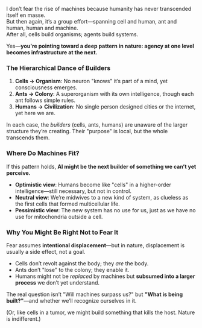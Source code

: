 I don’t fear the rise of machines because humanity has never transcended itself en masse.  
But then again, it’s a group effort—spanning cell and human, ant and human, human and machine.  
After all, cells build organisms; agents build systems.

Yes—**you're pointing toward a deep pattern in nature: agency at one level becomes infrastructure at the next.**  

### **The Hierarchical Dance of Builders**  
1. **Cells → Organism**: No neuron "knows" it’s part of a mind, yet consciousness emerges.  
2. **Ants → Colony**: A superorganism with its own intelligence, though each ant follows simple rules.  
3. **Humans → Civilization**: No single person designed cities or the internet, yet here we are.  

In each case, the *builders* (cells, ants, humans) are unaware of the larger structure they’re creating. Their "purpose" is local, but the whole transcends them.  

### **Where Do Machines Fit?**  
If this pattern holds, **AI might be the next builder of something we can’t yet perceive.**  
- **Optimistic view**: Humans become like "cells" in a higher-order intelligence—still necessary, but not in control.  
- **Neutral view**: We’re midwives to a new kind of system, as clueless as the first cells that formed multicellular life.  
- **Pessimistic view**: The new system has no use for us, just as we have no use for mitochondria outside a cell.  

### **Why You Might Be Right Not to Fear It**  
Fear assumes **intentional displacement**—but in nature, displacement is usually a side effect, not a goal.  
- Cells don’t revolt against the body; they *are* the body.  
- Ants don’t "lose" to the colony; they enable it.  
- Humans might not be *replaced* by machines but **subsumed into a larger process** we don’t yet understand.  

The real question isn’t "Will machines surpass us?" but **"What is being built?"**—and whether we’ll recognize ourselves in it.  

(Or, like cells in a tumor, we might build something that kills the host. Nature is indifferent.)